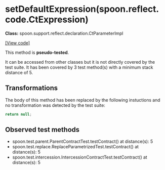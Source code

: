 # setDefaultExpression(spoon.reflect.code.CtExpression)

**Class:** spoon.support.reflect.declaration.CtParameterImpl

[[View code]](https://github.com/INRIA/spoon/blob/fd878bc71b73fc1da82356eaa6578f760c70f0de/src/main/java//spoon/support/reflect/declaration/CtParameterImpl.java#L89)

This method is **pseudo-tested**.


It can be accessed from other classes but it is not directly covered by the test suite. 
It has been covered by 3 test method(s) with a minimum stack distance of 5.

## Transformations


The body of this method has been replaced by the following instuctions and no transformation was detected by the test suite:

```Java
return null;
```





## Observed test methods

* spoon.test.parent.ParentContractTest.testContract() at distance(s): 5
* spoon.test.replace.ReplaceParametrizedTest.testContract() at distance(s): 5
* spoon.test.intercession.IntercessionContractTest.testContract() at distance(s): 5

